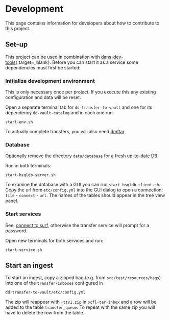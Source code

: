 Development
===========
This page contains information for developers about how to contribute to this project.

Set-up
------
This project can be used in combination with  [dans-dev-tools]{:target=_blank}. Before you can start it as a service
some dependencies must first be started:

### Initialize development environment

This is only necessary once per project. If you execute this any existing configuration and data will be reset.

Open a separate terminal tab for `dd-transfer-to-vault` and one for its dependency `dd-vault-catalog` and in each one run:

```commandline
start-env.sh
```

To actually complete transfers, you will also need [dmftar](https://gitlab.com/surfsara/dmftar#installation).

### Database

Optionally remove the directory `data/database` for a fresh up-to-date DB.

Run in both terminals:

```commandline
start-hsqldb-server.sh
```

To examine the database with a GUI you can run `start-hsqldb-client.sh`.
Copy the url from `etc/config.yml` into the GUI dialog to open a connection: `file` - `connect` - `url`.
The names of the tables should appear in the tree view panel.


### Start services

See: [connect to surf](https://github.com/DANS-KNAW/dd-dtap/blob/master/docs/connect-transfer-server-to-surf-data-archive.md),
otherwise the transfer service will prompt for a password.

Open new terminals for both services and run:

```commandline
start-service.sh
```

## Start an ingest

To start an ingest, copy a zipped bag (e.g. from `src/test/resources/bags`) into one of the `transfer-inboxes` configured in  

    dd-transfer-to-vault/etc/config.yml

The zip will reappear with `-ttv1.zip` in `ocfl-tar-inbox` and a row will be added to the table `transfer_queue`.
To repeat with the same zip you will have to delete the row from the table.

[dans-dev-tools]: https://github.com/DANS-KNAW/dans-dev-tools#dans-dev-tools
